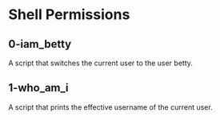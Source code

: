 # Shell Permissions

## 0-iam_betty
A script that switches the current user to the user betty.

## 1-who_am_i
A script that prints the effective username of the current user.
